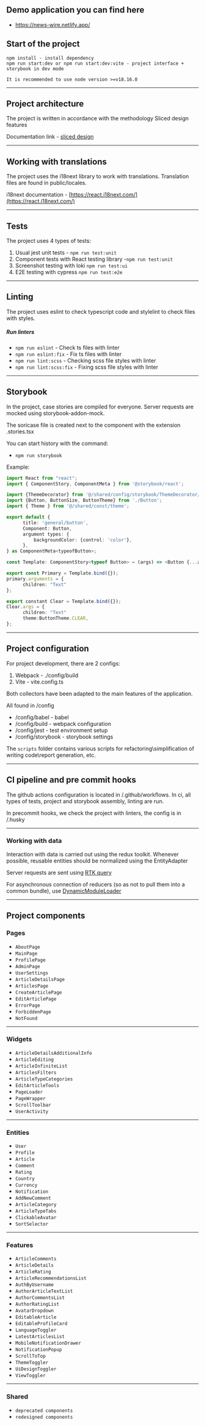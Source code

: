 ## Demo application you can find here

- https://news-wire.netlify.app/

## Start of the project

```
npm install - install dependency
npm run start:dev or npm run start:dev:vite - project interface + storybook in dev mode
```

```
It is recommended to use node version >=v18.16.0
```

---

## Project architecture

The project is written in accordance with the methodology Sliced design features

Documentation link - [sliced design](https://feature-sliced.design/docs/get-started/tutorial)

---

## Working with translations

The project uses the i18next library to work with translations.
Translation files are found in public/locales.

i18next documentation - [https://react.i18next.com/](https://react.i18next.com/)

---

## Tests

The project uses 4 types of tests:

1. Usual jest unit tests - `npm run test:unit`
2. Component tests with React testing library -`npm run test:unit`
3. Screenshot testing with loki `npm run test:ui`
4. E2E testing with cypress `npm run test:e2e`

---

## Linting

The project uses eslint to check typescript code and stylelint to check files with styles.

##### Run linters

-   `npm run eslint` - Check ts files with linter
-   `npm run eslint:fix` - Fix ts files with linter
-   `npm run lint:scss` - Checking scss file styles with linter
-   `npm run lint:scss:fix` - Fixing scss file styles with linter

---

## Storybook

In the project, case stories are compiled for everyone.
Server requests are mocked using storybook-addon-mock.

The soricase file is created next to the component with the extension .stories.tsx

You can start history with the command:

-   `npm run storybook`

Example:

```typescript jsx
import React from "react";
import { ComponentStory, ComponentMeta } from '@storybook/react';

import {ThemeDecorator} from '@/shared/config/storybook/ThemeDecorator/ThemeDecorator';
import {Button, ButtonSize, ButtonTheme} from './Button';
import { Theme } from '@/shared/const/theme';

export default {
      title: 'general/button',
      Component: Button,
      argument types: {
          backgroundColor: {control: 'color'},
      },
} as ComponentMeta<typeofButton>;

const Template: ComponentStory<typeof Button> = (args) => <Button {...args} />;

export const Primary = Template.bind({});
primary.arguments = {
      children: "Text"
};

export constant Clear = Template.bind({});
Clear.args = {
      children: "Text"
      theme:ButtonTheme.CLEAR,
};
```

---

## Project configuration

For project development, there are 2 configs:

1. Webpack - ./config/build
2. Vite - vite.config.ts

Both collectors have been adapted to the main features of the application.

All found in /config

-   /config/babel - babel
-   /config/build - webpack configuration
-   /config/jest - test environment setup
-   /config/storybook - storybook settings

The `scripts` folder contains various scripts for refactoring\simplification of writing code\report generation, etc.

---

## CI pipeline and pre commit hooks

The github actions configuration is located in /.github/workflows.
In ci, all types of tests, project and storybook assembly, linting are run.

In precommit hooks, we check the project with linters, the config is in /.husky

---

### Working with data

Interaction with data is carried out using the redux toolkit.
Whenever possible, reusable entities should be normalized using the EntityAdapter

Server requests are sent using [RTK query](/src/shared/api/rtkApi.ts)

For asynchronous connection of reducers (so as not to pull them into a common bundle), use
[DynamicModuleLoader](/src/shared/lib/components/LazyReducerLoader/LazyReducerLoader.tsx)

---

## Project components

### Pages

-   `AboutPage`
-   `MainPage`
-   `ProfilePage`
-   `AdminPage`
-   `UserSettings`
-   `ArticleDetailsPage`
-   `ArticlesPage`
-   `CreateArticlePage`
-   `EditArticlePage`
-   `ErrorPage`
-   `ForbiddenPage`
-   `NotFound`

---

### Widgets

-   `ArticleDetailsAdditionalInfo`
-   `ArticleEditing`
-   `ArticleInfiniteList`
-   `ArticlesFilters`
-   `ArticleTypeCategories`
-   `EditArticleTools`
-   `PageLoader`
-   `PageWrapper`
-   `ScrollToolbar`
-   `UserActivity`

---

### Entities

-   `User`
-   `Profile`
-   `Article`
-   `Comment`
-   `Rating`
-   `Country`
-   `Currency`
-   `Notification`
-   `AddNewComment`
-   `ArticleCategory`
-   `ArticleTypeTabs`
-   `ClickableAvatar`
-   `SortSelector`

---

### Features

-   `ArticleComments`
-   `ArticleDetails`
-   `ArticleRating`
-   `ArticleRecommendationsList`
-   `AuthByUsername`
-   `AuthorArticleTextList`
-   `AuthorCommentsList`
-   `AuthorRatingList`
-   `AvatarDropdown`
-   `EditableArticle`
-   `EditableProfileCard`
-   `LanguageToggler`
-   `LatestArticlesList`
-   `MobileNotificationDrawer`
-   `NotificationPopup`
-   `ScrollToTop`
-   `ThemeToggler`
-   `UiDesignToggler`
-   `ViewToggler`

---

### Shared

-   `deprecated components`
-   `redesigned components`
